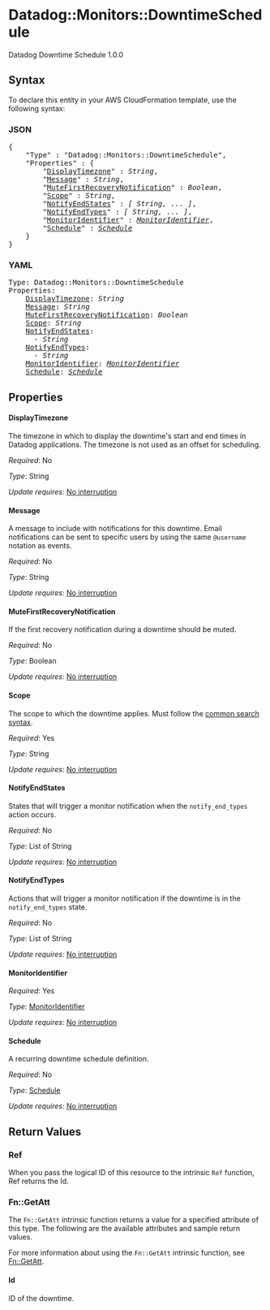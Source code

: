 # Datadog::Monitors::DowntimeSchedule

Datadog Downtime Schedule 1.0.0

## Syntax

To declare this entity in your AWS CloudFormation template, use the following syntax:

### JSON

<pre>
{
    "Type" : "Datadog::Monitors::DowntimeSchedule",
    "Properties" : {
        "<a href="#displaytimezone" title="DisplayTimezone">DisplayTimezone</a>" : <i>String</i>,
        "<a href="#message" title="Message">Message</a>" : <i>String</i>,
        "<a href="#mutefirstrecoverynotification" title="MuteFirstRecoveryNotification">MuteFirstRecoveryNotification</a>" : <i>Boolean</i>,
        "<a href="#scope" title="Scope">Scope</a>" : <i>String</i>,
        "<a href="#notifyendstates" title="NotifyEndStates">NotifyEndStates</a>" : <i>[ String, ... ]</i>,
        "<a href="#notifyendtypes" title="NotifyEndTypes">NotifyEndTypes</a>" : <i>[ String, ... ]</i>,
        "<a href="#monitoridentifier" title="MonitorIdentifier">MonitorIdentifier</a>" : <i><a href="monitoridentifier.md">MonitorIdentifier</a></i>,
        "<a href="#schedule" title="Schedule">Schedule</a>" : <i><a href="schedule.md">Schedule</a></i>
    }
}
</pre>

### YAML

<pre>
Type: Datadog::Monitors::DowntimeSchedule
Properties:
    <a href="#displaytimezone" title="DisplayTimezone">DisplayTimezone</a>: <i>String</i>
    <a href="#message" title="Message">Message</a>: <i>String</i>
    <a href="#mutefirstrecoverynotification" title="MuteFirstRecoveryNotification">MuteFirstRecoveryNotification</a>: <i>Boolean</i>
    <a href="#scope" title="Scope">Scope</a>: <i>String</i>
    <a href="#notifyendstates" title="NotifyEndStates">NotifyEndStates</a>: <i>
      - String</i>
    <a href="#notifyendtypes" title="NotifyEndTypes">NotifyEndTypes</a>: <i>
      - String</i>
    <a href="#monitoridentifier" title="MonitorIdentifier">MonitorIdentifier</a>: <i><a href="monitoridentifier.md">MonitorIdentifier</a></i>
    <a href="#schedule" title="Schedule">Schedule</a>: <i><a href="schedule.md">Schedule</a></i>
</pre>

## Properties

#### DisplayTimezone

The timezone in which to display the downtime's start and end times in Datadog applications. The timezone is not used as an offset for scheduling.

_Required_: No

_Type_: String

_Update requires_: [No interruption](https://docs.aws.amazon.com/AWSCloudFormation/latest/UserGuide/using-cfn-updating-stacks-update-behaviors.html#update-no-interrupt)

#### Message

A message to include with notifications for this downtime. Email notifications can be sent to specific users by using the same `@username` notation as events.

_Required_: No

_Type_: String

_Update requires_: [No interruption](https://docs.aws.amazon.com/AWSCloudFormation/latest/UserGuide/using-cfn-updating-stacks-update-behaviors.html#update-no-interrupt)

#### MuteFirstRecoveryNotification

If the first recovery notification during a downtime should be muted.

_Required_: No

_Type_: Boolean

_Update requires_: [No interruption](https://docs.aws.amazon.com/AWSCloudFormation/latest/UserGuide/using-cfn-updating-stacks-update-behaviors.html#update-no-interrupt)

#### Scope

The scope to which the downtime applies. Must follow the [common search syntax](https://docs.datadoghq.com/logs/explorer/search_syntax/).

_Required_: Yes

_Type_: String

_Update requires_: [No interruption](https://docs.aws.amazon.com/AWSCloudFormation/latest/UserGuide/using-cfn-updating-stacks-update-behaviors.html#update-no-interrupt)

#### NotifyEndStates

States that will trigger a monitor notification when the `notify_end_types` action occurs.

_Required_: No

_Type_: List of String

_Update requires_: [No interruption](https://docs.aws.amazon.com/AWSCloudFormation/latest/UserGuide/using-cfn-updating-stacks-update-behaviors.html#update-no-interrupt)

#### NotifyEndTypes

Actions that will trigger a monitor notification if the downtime is in the `notify_end_types` state.

_Required_: No

_Type_: List of String

_Update requires_: [No interruption](https://docs.aws.amazon.com/AWSCloudFormation/latest/UserGuide/using-cfn-updating-stacks-update-behaviors.html#update-no-interrupt)

#### MonitorIdentifier

_Required_: Yes

_Type_: <a href="monitoridentifier.md">MonitorIdentifier</a>

_Update requires_: [No interruption](https://docs.aws.amazon.com/AWSCloudFormation/latest/UserGuide/using-cfn-updating-stacks-update-behaviors.html#update-no-interrupt)

#### Schedule

A recurring downtime schedule definition.

_Required_: No

_Type_: <a href="schedule.md">Schedule</a>

_Update requires_: [No interruption](https://docs.aws.amazon.com/AWSCloudFormation/latest/UserGuide/using-cfn-updating-stacks-update-behaviors.html#update-no-interrupt)

## Return Values

### Ref

When you pass the logical ID of this resource to the intrinsic `Ref` function, Ref returns the Id.

### Fn::GetAtt

The `Fn::GetAtt` intrinsic function returns a value for a specified attribute of this type. The following are the available attributes and sample return values.

For more information about using the `Fn::GetAtt` intrinsic function, see [Fn::GetAtt](https://docs.aws.amazon.com/AWSCloudFormation/latest/UserGuide/intrinsic-function-reference-getatt.html).

#### Id

ID of the downtime.

